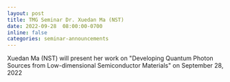 ```yaml
---
layout: post
title: TMG Seminar Dr. Xuedan Ma (NST)
date: 2022-09-28  08:00:00-0700
inline: false
categories: seminar-announcements
---
```


Xuedan Ma (NST)  will present her work on "Developing Quantum Photon Sources from Low-dimensional Semiconductor Materials" on September 28, 2022

